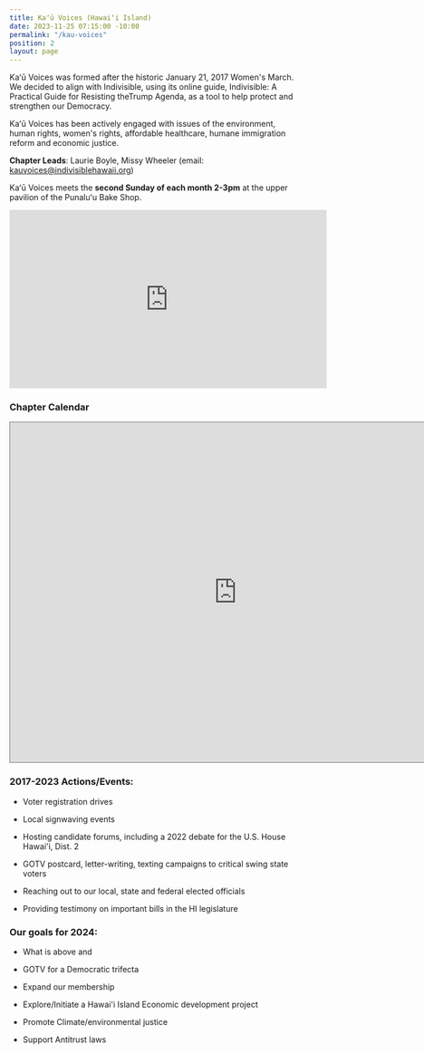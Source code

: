 ```yaml
---
title: Kaʻū Voices (Hawaiʻi Island)
date: 2023-11-25 07:15:00 -10:00
permalink: "/kau-voices"
position: 2
layout: page
---
```


Kaʻū Voices was formed after the historic January 21, 2017 Women's March.  We decided to align with Indivisible, using its online guide, Indivisible: A Practical Guide for Resisting theTrump Agenda, as a tool to help protect and strengthen our Democracy.

Kaʻū Voices has been actively engaged with issues of the environment, human rights, women's rights, affordable healthcare, humane immigration reform and economic justice.

**Chapter Leads**: Laurie Boyle, Missy Wheeler (email: kauvoices@indivisiblehawaii.org)

Kaʻū Voices meets the **second Sunday of each month 2-3pm** at the upper pavilion of the Punaluʻu Bake Shop.

<iframe id="iframe-container" style="margin: 0px auto; display: block;" xml="lang" src="https://events.humanitix.com/event-listings?w=true&u=85fUNSzXPzYYLWo8kQkwx8Tiwy52&o=6553ca312f19c7f220327d3b&bc=%23ca4948&bt=Learn%20More&tc=%23FFFFFF" width="560" height="315" frameborder="0"></iframe>
<script>
window.addEventListener('message', function (e) {
if (e.origin !== "https://events.humanitix.com"){
return;
}\
var messageData = e.data;
var iframeEl = document.getElementById('iframe-container');
if (iframeEl && messageData && !isNaN(messageData.scrollHeight) && messageData.location === iframeEl.src) {
iframeEl.style.height = messageData.scrollHeight \+ 20 \+ 'px'; }
}, false);
</script>

### Chapter Calendar

<iframe src="https://calendar.google.com/calendar/embed?height=600&wkst=1&bgcolor=%23ffffff&ctz=Pacific%2FHonolulu&src=aW5mb0BpbmRpdmlzaWJsZWhhd2FpaS5vcmc&src=ZW4udXNhI2hvbGlkYXlAZ3JvdXAudi5jYWxlbmRhci5nb29nbGUuY29t&color=%23F6BF26&color=%230B8043" style="border:solid 1px #777" width="800" height="600" frameborder="0" scrolling="no"></iframe>

### 2017-2023 Actions/Events:

* Voter registration drives

* Local signwaving events

* Hosting candidate forums, including a 2022 debate for the U.S. House Hawai'i, Dist. 2

* GOTV postcard, letter-writing, texting campaigns to critical swing state voters

* Reaching out to our local, state and federal elected officials

* Providing testimony on important bills in the HI legislature

### Our goals for 2024:

* What is above and

* GOTV for a Democratic trifecta

* Expand our membership

* Explore/Initiate a Hawai'i Island Economic development project

* Promote Climate/environmental justice

* Support Antitrust laws